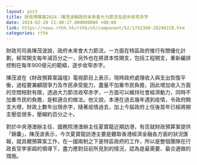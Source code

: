 ```yaml
---
layout: post
title: 財政預算案2024｜陳茂波稱政府未來會大力節流及逐步收窄赤字
date: 2024-02-28 21:40:27.000000000 +08:00
link: https://news.rthk.hk/rthk/ch/component/k2/1742360-20240228.htm
categories: rthk
---
```


財政司司長陳茂波說，政府未來會大力節流，一方面在特區政府推行有關優化計劃，經常開支每年減百分之一，另外也在將資本性開支，包括工程開支，重新編排控制在每年900億元的範疇，逐步收窄赤字。

陳茂波在《財政預算案論壇》電視節目上表示，現時政府處理收入與支出恢復平衡，過程要兼顧競爭力及市民承受能力，盡量不加重市民負擔，因此增加收入方面的空間相對有限，透過大力節流收窄赤字，一方面可以維持社會經濟動力，同時不加重市民的負擔，是較適合的做法。他又說，本港在過去幾年遇到疫情，令政府開支大增，財政上數年出現赤字，隨著疫情過去，加上今屆政府上任後首年已經將開支壓低很多，壓縮約百分之十。

對於中央港澳辦主任、國務院港澳辦主任夏寶龍近期訪港，有否就財政預算案提供「錦囊」，陳茂波表示，今次夏寶龍訪港主要是聽取香港經濟金融各方面的狀況匯報，就具體預算案工作，在一國兩制之下是特區政府的工作，所以是整個團隊在行政長官李家超的領導下，盡力應對目前所見到的情況，認為是最需要、最合適做的措施。
